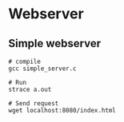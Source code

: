 # Webserver

## Simple webserver

```shell
# compile
gcc simple_server.c

# Run
strace a.out

# Send request
wget localhost:8080/index.html
```
